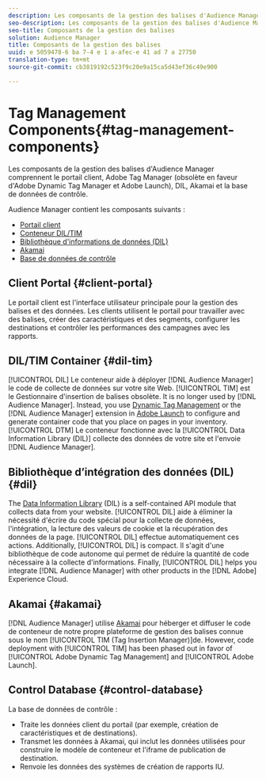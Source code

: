 ```yaml
---
description: Les composants de la gestion des balises d'Audience Manager comprennent le portail client, Adobe Tag Manager (obsolète en faveur d'Adobe Dynamic Tag Manager et Adobe Launch), DIL, Akamai et la base de données de contrôle.
seo-description: Les composants de la gestion des balises d'Audience Manager comprennent le portail client, Adobe Tag Manager (obsolète en faveur d'Adobe Dynamic Tag Manager et Adobe Launch), DIL, Akamai et la base de données de contrôle.
seo-title: Composants de la gestion des balises
solution: Audience Manager
title: Composants de la gestion des balises
uuid: e 5059478-6 ba 7-4 e 1 a-afec-e 41 ad 7 a 27750
translation-type: tm+mt
source-git-commit: cb3819192c523f9c20e9a15ca5d43ef36c49e900

---
```



# Tag Management Components{#tag-management-components}

Les composants de la gestion des balises d&#39;Audience Manager comprennent le portail client, Adobe Tag Manager (obsolète en faveur d&#39;Adobe Dynamic Tag Manager et Adobe Launch), DIL, Akamai et la base de données de contrôle.

<!-- 

c_comptag.xml

 -->

Audience Manager contient les composants suivants :

* [Portail client](../../reference/system-components/components-tag-management.md#client-portal)
* [Conteneur DIL/TIM](../../reference/system-components/components-tag-management.md#dil-tim)
* [Bibliothèque d&#39;informations de données (DIL)](../../reference/system-components/components-tag-management.md#dil)
* [Akamai](../../reference/system-components/components-tag-management.md#akamai)
* [Base de données de contrôle](../../reference/system-components/components-tag-management.md#control-database)

## Client Portal {#client-portal}

Le portail client est l&#39;interface utilisateur principale pour la gestion des balises et des données. Les clients utilisent le portail pour travailler avec des balises, créer des caractéristiques et des segments, configurer les destinations et contrôler les performances des campagnes avec les rapports.

## DIL/TIM Container {#dil-tim}

[!UICONTROL DIL] Le conteneur aide à déployer [!DNL Audience Manager] le code de collecte de données sur votre site Web. [!UICONTROL TIM] est le Gestionnaire d&#39;insertion de balises obsolète. It is no longer used by [!DNL Audience Manager]. Instead, you use [Dynamic Tag Management](https://marketing.adobe.com/resources/help/en_US/dtm/) or the [!DNL Audience Manager] extension in [Adobe Launch](https://docs.adobelaunch.com/extension-reference/web/adobe-audience-manager-extension) to configure and generate container code that you place on pages in your inventory. [!UICONTROL DTM] Le conteneur fonctionne avec la [!UICONTROL Data Information Library (DIL)] collecte des données de votre site et l&#39;envoie [!DNL Audience Manager].

## Bibliothèque d’intégration des données (DIL){#dil} 

The [Data Information Library](../../dil/dil-overview.md) (DIL) is a self-contained API module that collects data from your website. [!UICONTROL DIL] aide à éliminer la nécessité d&#39;écrire du code spécial pour la collecte de données, l&#39;intégration, la lecture des valeurs de cookie et la récupération des données de la page. [!UICONTROL DIL] effectue automatiquement ces actions. Additionally, [!UICONTROL DIL] is compact. Il s&#39;agit d&#39;une bibliothèque de code autonome qui permet de réduire la quantité de code nécessaire à la collecte d&#39;informations. Finally, [!UICONTROL DIL] helps you integrate [!DNL Audience Manager] with other products in the [!DNL Adobe] Experience Cloud.

## Akamai {#akamai}

[!DNL Audience Manager] utilise [Akamai](https://www.akamai.com/html/about/index.html) pour héberger et diffuser le code de conteneur de notre propre plateforme de gestion des balises connue sous le nom [!UICONTROL TIM (Tag Insertion Manager)]de. However, code deployment with [!UICONTROL TIM] has been phased out in favor of [!UICONTROL Adobe Dynamic Tag Management] and [!UICONTROL Adobe Launch].

## Control Database {#control-database}

La base de données de contrôle :

* Traite les données client du portail (par exemple, création de caractéristiques et de destinations).
* Transmet les données à Akamai, qui inclut les données utilisées pour construire le modèle de conteneur et l&#39;iframe de publication de destination.
* Renvoie les données des systèmes de création de rapports IU.

